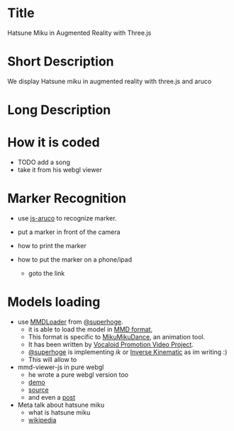 # Title
Hatsune Miku in Augmented Reality with Three.js

# Short Description
We display
Hatsune miku in augmented reality with three.js and aruco

# Long Description

# How it is coded
- TODO add a song
- take it from his webgl viewer


# Marker Recognition
- use [js-aruco](https://github.com/jcmellado/js-aruco) to recognize marker.

- put a marker in front of the camera
- how to print the marker
- how to put the marker on a phone/ipad
  - goto the link

# Models loading
- use [MMDLoader](takahirox.github.io/three.js/examples/webgl_loader_mmd.html)
  from [@superhoge](https://twitter.com/superhoge).
  - it is able to load the model in [MMD format](http://mikumikudance.wikia.com/wiki/MikuMikuDance),
  - This format is specific to [MikuMikuDance](http://mikumikudance.wikia.com/wiki/MikuMikuDance), an animation tool.
  - It has been written by
[Vocaloid Promotion Video Project](http://www.geocities.jp/higuchuu4/index_e.htm).
  - [@superhoge](https://twitter.com/superhoge) is implementing *ik* or
[Inverse Kinematic](http://en.wikipedia.org/wiki/Inverse_kinematics)
as im writing :)
  - This will allow to
- mmd-viewer-js in pure webgl
  - he wrote a pure webgl version too
  - [demo](http://takahirox.github.io/mmd-viewer-js/)
  - [source](https://github.com/takahirox/mmd-viewer-js)
  - and even a [post](http://d.hatena.ne.jp/takahirox/20150407/1428386557/)
- Meta talk about hatsune miku
  - what is hatsune miku
  - [wikipedia](http://en.wikipedia.org/wiki/Hatsune_Miku)
